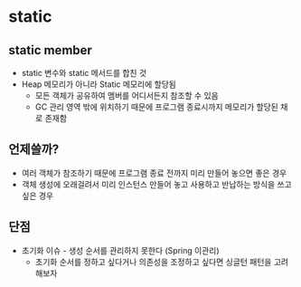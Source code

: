 # static

## static member

- static 변수와 static 메서드를 합친 것
- Heap 메모리가 아니라 Static 메모리에 할당됨
    - 모든 객체가 공유하여 멤버를 어디서든지 참조할 수 있음
    - GC 관리 영역 밖에 위치하기 때문에 프로그램 종료시까지 메모리가 할당된 채로 존재함


## 언제쓸까?

- 여러 객체가 참조하기 때문에 프로그램 종료 전까지 미리 만들어 놓으면 좋은 경우
- 객체 생성에 오래걸려서 미리 인스턴스 만들어 놓고 사용하고 반납하는 방식을 쓰고싶은 경우

## 단점

- 초기화 이슈 - 생성 순서를 관리하지 못한다 (Spring 이관리)
    - 초기화 순서를 정하고 싶다거나 의존성을 조정하고 싶다면 싱글턴 패턴을 고려해보자